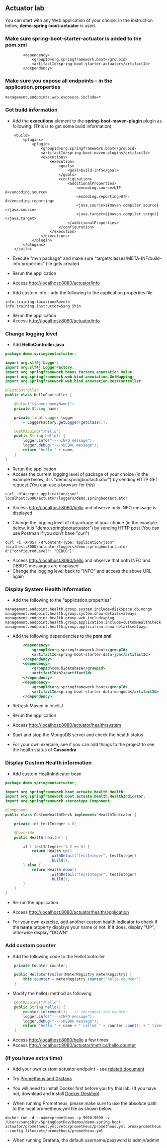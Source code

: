 ## Actuator lab

You can start with any Web application of your choice.
In the instruction below, **demo-spring-boot-actuator** is used.

### Make sure spring-boot-starter-actuator is added to the pom.xml

```
        <dependency>
            <groupId>org.springframework.boot</groupId>
            <artifactId>spring-boot-starter-actuator</artifactId>
        </dependency>
```

### Make sure you expose all endpoints - in the application.properties

```
management.endpoints.web.exposure.include=*
```

### Get build information

- Add the **executions** element to the **spring-boot-maven-plugin** plugin as following: (This is to get some build information)

```
    <build>
        <plugins>
            <plugin>
                <groupId>org.springframework.boot</groupId>
                <artifactId>spring-boot-maven-plugin</artifactId>
                <executions>
                    <execution>
                        <goals>
                            <goal>build-info</goal>
                        </goals>
                        <configuration>
                            <additionalProperties>
                                <encoding.source>UTF-8</encoding.source>
                                <encoding.reporting>UTF-8</encoding.reporting>
                                <java.source>${maven.compiler.source}</java.source>
                                <java.target>${maven.compiler.target}</java.target>
                            </additionalProperties>
                        </configuration>
                    </execution>
                </executions>
            </plugin>
        </plugins>
    </build>
```

- Execute "mvn package" and make sure "target/classes/META-INF/build-info.properties" file gets created
- Rerun the application
- Access [http://localhost:8080/actuator/info](http://localhost:8080/actuator/info)

- Add custom info - add the following to the application.properties file

```
info.training.location=Remote
info.training.instructor=Sang Shin
```

- Rerun the application
- Access [http://localhost:8080/actuator/info](http://localhost:8080/actuator/info)

### Change logging level

- Add **HelloController.java**

```java
package demo.springbootactuator;

import org.slf4j.Logger;
import org.slf4j.LoggerFactory;
import org.springframework.beans.factory.annotation.Value;
import org.springframework.web.bind.annotation.GetMapping;
import org.springframework.web.bind.annotation.RestController;

@RestController
public class HelloController {

    @Value("${name:dummyName}")
    private String name;

    private final Logger logger 
        = LoggerFactory.getLogger(getClass());

    @GetMapping("/hello")
    public String hello() {
        logger.info("--->INFO message");
        logger.debug("--->DEBUG message");
        return "hello " + name;
    }
}
```

- Rerun the application
- Access the current logging level of package of your choice (in the example below, it is "demo.springbootactuator") by sending HTTP GET request (You can use a browser for this)

```
curl -H"Accept: application/json" localhost:8080/actuator/loggers/demo.springbootactuator
```

- Access [http://localhost:8080/hello](http://localhost:8080/hello) and observe only INFO message is displayed

- Change the logging level of of package of your choice (in the example below, it is "demo.springbootactuator") by sending HTTP post  (You can use Postman if you don't have "curl")

```
curl -i -XPOST -H"Content-Type: application/json" localhost:8080/actuator/loggers/demo.springbootactuator -d'{"configuredLevel": "DEBUG"}'
```

- Access [http://localhost:8080/hello](http://localhost:8080/hello) and observe that both INFO and DEBUG messages are displayed
- Change the logging level back to "INFO" and access the above URL again

### Display System Health information

- Add the following to the "application.properties"

```
management.endpoint.health.group.system.include=diskSpace,db,mongo
management.endpoint.health.group.system.show-details=always
management.endpoint.health.group.web.include=ping
management.endpoint.health.group.application.include=customHealthCheck
management.endpoint.health.group.application.show-details=always
```

- Add the following dependencies to the **pom.xml**

```xml
        <dependency>
            <groupId>org.springframework.boot</groupId>
            <artifactId>spring-boot-starter-data-jpa</artifactId>
        </dependency>
        <dependency>
            <groupId>com.h2database</groupId>
            <artifactId>h2</artifactId>
        </dependency>
        <dependency>
            <groupId>org.springframework.boot</groupId>
            <artifactId>spring-boot-starter-data-mongodb</artifactId>
        </dependency>
```

- Refresh Maven in IntelliJ
- Rerun the application
- Access [http://localhost:8080/actuator/health/system](http://localhost:8080/health/system)
- Start and stop the MongoDB server and check the health status

- For your own exercise, see if you can add things to the project to see the health status of **Cassandra**

### Display Custom Health information

- Add custom HealthIndicator bean

```java
package demo.springbootactuator;

import org.springframework.boot.actuate.health.Health;
import org.springframework.boot.actuate.health.HealthIndicator;
import org.springframework.stereotype.Component;

@Component
public class CustomHealthCheck implements HealthIndicator {

    private int testInteger = 0;

    @Override
    public Health health() {

        if ( testInteger++ % 2 == 0) {
            return Health.up()
                    .withDetail("testInteger", testInteger)
                    .build();
        } else {
            return Health.down()
                    .withDetail("testInteger", testInteger)
                    .build();
        }
    }
}
```

- Re-run the application
- Access [http://localhost:8080/actuator/health/application](http://localhost:8080/health/application)

- For your own exercise, add another custom health indicator to check if the **name** property displays your name or not.  If it does, display "UP", otherwise display "DOWN"

### Add custom counter

- Add the following code to the HelloController

```java
    private Counter counter;

    public HelloController(MeterRegistry meterRegistry) {
        this.counter = meterRegistry.counter("hello.counter");
    }
```

- Modify the hello() method as following

```java
    @GetMapping("/hello")
    public String hello() {
        counter.increment();   // increment the counter
        logger.info("--->INFO message");
        logger.debug("--->DEBUG message");
        return "hello " + name + " called " + counter.count() + " times";
    }
```

- Access [http://localhost:8080/hello](http://localhost:8080/hello) a few times
- Access [http://localhost:8080/actuator/metrics/hello.counter](http://localhost:8080/actuator/metrics/hello.counter)

### (If you have extra time)

- Add your own custom actuator endpoint - see [related document](https://docs.spring.io/spring-boot/docs/current/reference/html/actuator.html#actuator.endpoints.implementing-custom)

- Try [Prometheus and Grafana](https://www.callicoder.com/spring-boot-actuator-metrics-monitoring-dashboard-prometheus-grafana/)

- You will need to install Docker first before you try this lab. (If you have not, download and install [Docker Desktop](https://www.docker.com/products/docker-desktop/))

- When running Prometheus, please make sure to use the absolute path to the local prometheus.yml file as shown below.

```
docker run -d --name=prometheus -p 9090:9090 -v /Users/sangshin/SpringBootDev/Demos/demo-spring-boot-actuator/prometheus.yml:/etc/prometheus/prometheus.yml prom/prometheus --config.file=/etc/prometheus/prometheus.yml
```

- When running Grafana, the default username/password is admin/admin